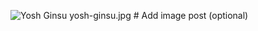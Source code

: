 ![Yosh Ginsu]({{site.baseurl}}/assets/img/yosh-ginsu.png)
yosh-ginsu.jpg # Add image post (optional)